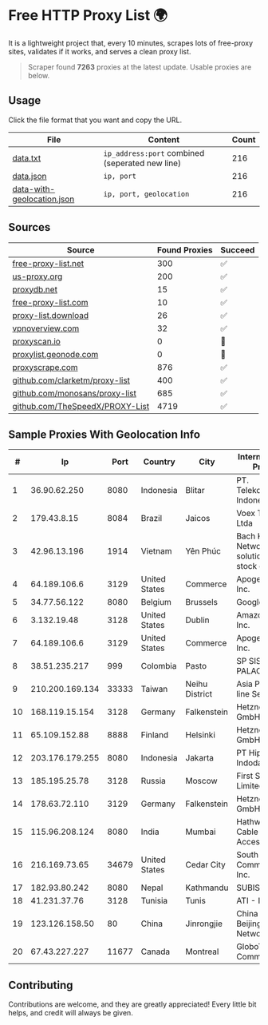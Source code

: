 
# Free HTTP Proxy List 🌍

It is a lightweight project that, every 10 minutes, scrapes lots of free-proxy sites, validates if it works, and serves a clean proxy list.


> Scraper found **7263** proxies at the latest update. Usable proxies are below.

## Usage

Click the file format that you want and copy the URL.


|File|Content|Count|
|----|-------|-----|
|[data.txt](https://raw.githubusercontent.com/themiralay/Proxy-List-World/master/data.txt)|`ip_address:port` combined (seperated new line)|216|
|[data.json](https://raw.githubusercontent.com/themiralay/Proxy-List-World/master/data.json)|`ip, port`|216|
|[data-with-geolocation.json](https://raw.githubusercontent.com/themiralay/Proxy-List-World/master/data-with-geolocation.json)|`ip, port, geolocation`|216|

## Sources

|Source|Found Proxies|Succeed|
|------|-------------|-------|
|[free-proxy-list.net](https://free-proxy-list.net)|300|✅|
|[us-proxy.org](https://www.us-proxy.org)|200|✅|
|[proxydb.net](http://proxydb.net)|15|✅|
|[free-proxy-list.com](https://free-proxy-list.com/?page=&port=&type%5B%5D=http&type%5B%5D=https&up_time=0&search=Search)|10|✅|
|[proxy-list.download](https://www.proxy-list.download/HTTP)|26|✅|
|[vpnoverview.com](https://vpnoverview.com/privacy/anonymous-browsing/free-proxy-servers)|32|✅|
|[proxyscan.io](https://www.proxyscan.io)|0|🚫|
|[proxylist.geonode.com](https://proxylist.geonode.com/api/proxy-list?limit=300&page=1&sort_by=lastChecked&sort_type=desc&protocols=http,https)|0|🚫|
|[proxyscrape.com](https://api.proxyscrape.com/v2/?request=displayproxies&protocol=http&timeout=10000&country=all&ssl=all&anonymity=all)|876|✅|
|[github.com/clarketm/proxy-list](https://raw.githubusercontent.com/clarketm/proxy-list/master/proxy-list-raw.txt)|400|✅|
|[github.com/monosans/proxy-list](https://raw.githubusercontent.com/monosans/proxy-list/main/proxies/http.txt)|685|✅|
|[github.com/TheSpeedX/PROXY-List](https://raw.githubusercontent.com/TheSpeedX/PROXY-List/master/http.txt)|4719|✅|


## Sample Proxies With Geolocation Info

|#|Ip|Port|Country|City|Internet Service Provider|
|-|--|----|-------|----|-------------------------|
|1|36.90.62.250|8080|Indonesia|Blitar|PT. Telekomunikasi Indonesia|
|2|179.43.8.15|8084|Brazil|Jaicos|Voex Telecom Ltda|
|3|42.96.13.196|1914|Vietnam|Yên Phúc|Bach Kim Network solutions Join stock company|
|4|64.189.106.6|3129|United States|Commerce|Apogee Telecom Inc.|
|5|34.77.56.122|8080|Belgium|Brussels|Google LLC|
|6|3.132.19.48|3128|United States|Dublin|Amazon.com, Inc.|
|7|64.189.106.6|3129|United States|Commerce|Apogee Telecom Inc.|
|8|38.51.235.217|999|Colombia|Pasto|SP SISTEMAS PALACIOS LTDA|
|9|210.200.169.134|33333|Taiwan|Neihu District|Asia Pacific On-line Services Inc.|
|10|168.119.15.154|3128|Germany|Falkenstein|Hetzner Online GmbH|
|11|65.109.152.88|8888|Finland|Helsinki|Hetzner Online GmbH|
|12|203.176.179.255|8080|Indonesia|Jakarta|PT Hipernet Indodata|
|13|185.195.25.78|3128|Russia|Moscow|First Server Limited|
|14|178.63.72.110|3129|Germany|Falkenstein|Hetzner Online GmbH|
|15|115.96.208.124|8080|India|Mumbai|Hathway IP over Cable Internet Access|
|16|216.169.73.65|34679|United States|Cedar City|South Central Communications, Inc.|
|17|182.93.80.242|8080|Nepal|Kathmandu|SUBISU D2|
|18|41.231.37.76|3128|Tunisia|Tunis|ATI - ISP|
|19|123.126.158.50|80|China|Jinrongjie|China Unicom Beijing Province Network|
|20|67.43.227.227|11677|Canada|Montreal|GloboTech Communications|



## Contributing

Contributions are welcome, and they are greatly appreciated! Every
little bit helps, and credit will always be given.

